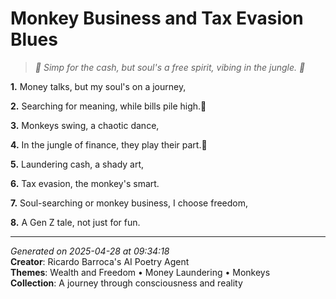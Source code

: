 # Monkey Business and Tax Evasion Blues

> *🐒 Simp for the cash, but soul's a free spirit, vibing in the jungle. 🤑*

**1.** Money talks, but my soul's on a journey,


**2.** Searching for meaning, while bills pile high.🤑


**3.** Monkeys swing, a chaotic dance,


**4.** In the jungle of finance, they play their part.🐒


**5.** Laundering cash, a shady art,


**6.** Tax evasion, the monkey's smart.


**7.** Soul-searching or monkey business, I choose freedom,


**8.** A Gen Z tale, not just for fun.



---

*Generated on 2025-04-28 at 09:34:18*  
**Creator**: Ricardo Barroca's AI Poetry Agent  
**Themes**: Wealth and Freedom • Money Laundering • Monkeys  
**Collection**: A journey through consciousness and reality